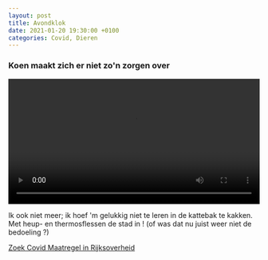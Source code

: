 ```yaml
---
layout: post
title: Avondklok
date: 2021-01-20 19:30:00 +0100
categories: Covid, Dieren
---
```


### Koen maakt zich er niet zo'n zorgen over

<video style="width:100%" controls>
  <source src="{{ site.url }}/assets/uitlaten.mp4">
 ![videotag not supported]({{ site.url }}/assets/avondklok.jpg)
</video> 

Ik ook niet meer; ik hoef 'm gelukkig niet te leren in de kattebak te kakken. Met heup- en thermosflessen de stad in ! (of was dat nu juist weer niet de bedoeling ?)

[Zoek Covid Maatregel in Rijksoverheid](https://www.rijksoverheid.nl/actueel/nieuws?trefwoord=covid+maatregel)
